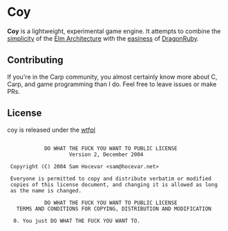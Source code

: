 # Coy

**Coy** is a lightweight, experimental game engine. It attempts to combine the [simplicity](https://www.youtube.com/watch?v=kGlVcSMgtV4) of the [Elm Architecture](https://guide.elm-lang.org/architecture/) with the [easiness](https://www.youtube.com/watch?v=oytL881p-nQ) of [DragonRuby](https://dragonruby.itch.io/dragonruby-gtk). 

## Contributing
If you're in the Carp community, you almost certainly know more about C, Carp, and game programming than I do. Feel free to leave issues or make PRs.

## License
coy is released under the [wtfpl](http://www.wtfpl.net/)
```

            DO WHAT THE FUCK YOU WANT TO PUBLIC LICENSE
                    Version 2, December 2004

 Copyright (C) 2004 Sam Hocevar <sam@hocevar.net>

 Everyone is permitted to copy and distribute verbatim or modified
 copies of this license document, and changing it is allowed as long
 as the name is changed.

            DO WHAT THE FUCK YOU WANT TO PUBLIC LICENSE
   TERMS AND CONDITIONS FOR COPYING, DISTRIBUTION AND MODIFICATION

  0. You just DO WHAT THE FUCK YOU WANT TO.
  ```
